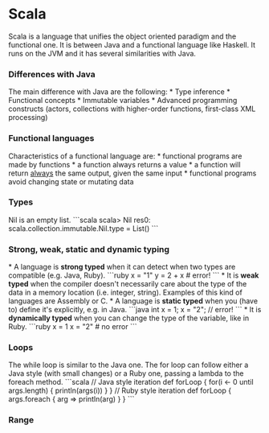 <h1>Scala</h1>
Scala is a language that unifies the object oriented paradigm and the functional one. It is between Java and a functional language like Haskell. It runs on the JVM and it has several similarities with Java.

<h3>Differences with Java</h3>
The main difference with Java are the following:
* Type inference
* Functional concepts
* Immutable variables
* Advanced programming constructs (actors, collections with higher-order functions, first-class XML processing)

<h3>Functional languages</h3>
Characteristics of a functional language are:
* functional programs are made by functions
* a function always returns a value
* a function will return <u>always</u> the same output, given the same input
* functional programs avoid changing state or mutating data

<h3>Types</h3>
Nil is an empty list.
```scala
scala> Nil
res0: scala.collection.immutable.Nil.type = List()
```

<h3>Strong, weak, static and dynamic typing</h3>
* A language is <b>strong typed</b> when it can detect when two types are compatible (e.g. Java, Ruby).
```ruby
x = "1"
y = 2 + x # error!
```
* It is <b>weak typed</b> when the compiler doesn't necessarily care about the type of the data in a memory location (i.e. integer, string). Examples of this kind of languages are Assembly or C.
* A language is <b>static typed</b> when you (have to) define it's explicitly, e.g. in Java.
```java
int x = 1;
x = "2"; // error!
```
* It is <b>dynamically typed</b> when you can change the type of the variable, like in Ruby.
```ruby
x = 1
x = "2" # no error
```
<h3>Loops</h3>
The while loop is similar to the Java one.  
The for loop can follow either a Java style (with small changes) or a Ruby one, passing a lambda to the foreach method.
```scala
// Java style iteration
def forLoop {
    for(i <- 0 until args.length) {
        println(args(i))
    }
}
// Ruby style iteration
def forLoop {
    args.foreach { arg =>
      println(arg)
    }
}
```
<h3>Range
